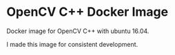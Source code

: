 # OpenCV C++ Docker Image

Docker image for OpenCV C++ with ubuntu 16.04.

I made this image for consistent development.